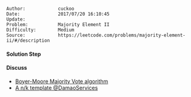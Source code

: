 
    Author:            cuckoo
    Date:              2017/07/20 16:10:45
    Update:            
    Problem:           Majority Element II
    Difficulty:        Medium
    Source:            https://leetcode.com/problems/majority-element-ii/#/description

#### Solution Step

#### Discuss
 - [Boyer-Moore Majority Vote algorithm](https://discuss.leetcode.com/topic/17564/boyer-moore-majority-vote-algorithm-and-my-elaboration)
 - [A n/k template @DamaoServices](https://discuss.leetcode.com/topic/32510/java-easy-version-to-understand/10)
